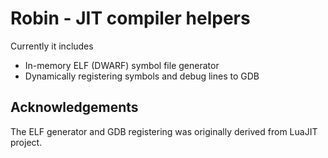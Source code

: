# Robin - JIT compiler helpers

Currently it includes
 * In-memory ELF (DWARF) symbol file generator
 * Dynamically registering symbols and debug lines to GDB

## Acknowledgements

The ELF generator and GDB registering was originally derived from LuaJIT project.